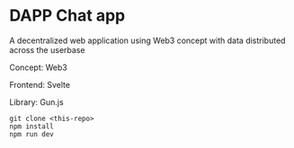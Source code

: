 # DAPP Chat app 

A decentralized web application using Web3 concept with data distributed across the userbase

Concept: Web3

Frontend: Svelte

Library: Gun.js

```
git clone <this-repo>
npm install
npm run dev
```
